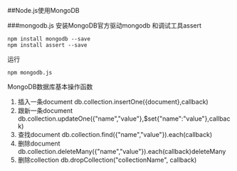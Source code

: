 ##Node.js使用MongoDB

###mongodb.js
安装MongoDB官方驱动mongodb
和调试工具assert
```
npm install mongodb --save
npm install assert --save
```
运行
```
npm mongodb.js
```
MongoDB数据库基本操作函数
1. 插入一条document db.collection.insertOne({document},callback)
2. 跟新一条document db.collection.updateOne({"name","value"},$set{"name":"value"},callback)
3. 查找document db.collection.find({"name","value"}).each(callback)
4. 删除document db.collection.deleteMany({"name","value"}).each(callback)deleteMany
5. 删除collection db.dropCollection("collectionName", callback)
